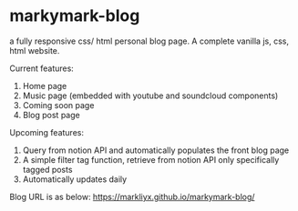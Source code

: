 # markymark-blog
a fully responsive css/ html personal blog page. A complete vanilla js, css, html website. 

Current features: 
1. Home page
2. Music page (embedded with youtube and soundcloud components)
3. Coming soon page
4. Blog post page

Upcoming features: 
1. Query from notion API and automatically populates the front blog page
2. A simple filter tag function, retrieve from notion API only specifically tagged posts
3. Automatically updates daily

Blog URL is as below: 
https://markliyx.github.io/markymark-blog/
